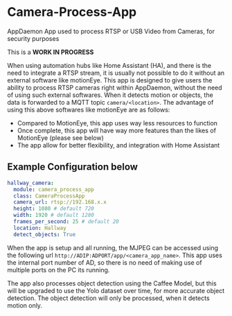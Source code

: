 # Camera-Process-App
AppDaemon App used to process RTSP or USB Video from Cameras, for security purposes

This is a <b>WORK IN PROGRESS</b>

When using automation hubs like Home Assistant (HA), and there is the need to integrate a RTSP stream, it is usually not possible to do it without an external software like motionEye. This app is designed to give users the ability to process RTSP cameras right within AppDaemon, without the need of using such external softwares. When it detects motion or objects, the data is forwarded to a MQTT topic `camera/<location>`. The advantage of using this above softwares like motionEye are as follows:
- Compared to MotionEye, this app uses way less resources to function
- Once complete, this app will have way more features than the likes of MotionEye (please see below)
- The app allow for better flexibility, and integration with Home Assistant

## Example Configuration below
```yaml
hallway_camera:
  module: camera_process_app
  class: CameraProcessApp
  camera_url: rtsp://192.168.x.x
  height: 1080 # default 720
  width: 1920 # default 1280
  frames_per_second: 25 # default 20
  location: Hallway
  detect_objects: True
```

When the app is setup and all running, the MJPEG can be accessed using the following url `http://ADIP:ADPORT/app/<camera_app_name>`. This app uses the internal port number of AD, so there is no need of making use of multiple ports on the PC its running. 

The app also processes object detection using the Caffee Model, but this will be upgraded to use the Yolo dataset over time, for more accurate object detection. The object detection will only be processed, when it detects motion only.
